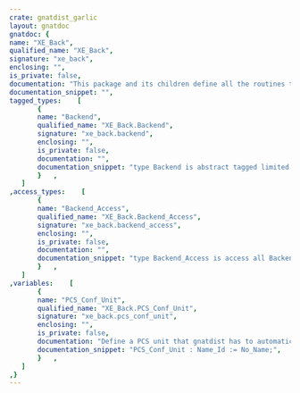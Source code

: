 ```yaml
---
crate: gnatdist_garlic
layout: gnatdoc
gnatdoc: {
name: "XE_Back",
qualified_name: "XE_Back",
signature: "xe_back",
enclosing: "",
is_private: false,
documentation: "This package and its children define all the routines to generate stubs\n(object files), skeleton files (object files), PCS units (source and\nobject files) and eventually executable files.",
documentation_snippet: "",
tagged_types:    [
       {
       name: "Backend",
       qualified_name: "XE_Back.Backend",
       signature: "xe_back.backend",
       enclosing: "",
       is_private: false,
       documentation: "",
       documentation_snippet: "type Backend is abstract tagged limited private;",
       }   ,
   ]
,access_types:    [
       {
       name: "Backend_Access",
       qualified_name: "XE_Back.Backend_Access",
       signature: "xe_back.backend_access",
       enclosing: "",
       is_private: false,
       documentation: "",
       documentation_snippet: "type Backend_Access is access all Backend'Class;",
       }   ,
   ]
,variables:    [
       {
       name: "PCS_Conf_Unit",
       qualified_name: "XE_Back.PCS_Conf_Unit",
       signature: "xe_back.pcs_conf_unit",
       enclosing: "",
       is_private: false,
       documentation: "Define a PCS unit that gnatdist has to automatically configure\non the main partition.",
       documentation_snippet: "PCS_Conf_Unit : Name_Id := No_Name;",
       }   ,
   ]
,}
---
```

